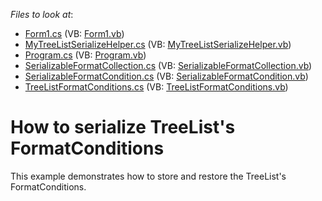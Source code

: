 <!-- default file list -->
*Files to look at*:

* [Form1.cs](./CS/E1984/Form1.cs) (VB: [Form1.vb](./VB/E1984/Form1.vb))
* [MyTreeListSerializeHelper.cs](./CS/E1984/MyTreeListSerializeHelper.cs) (VB: [MyTreeListSerializeHelper.vb](./VB/E1984/MyTreeListSerializeHelper.vb))
* [Program.cs](./CS/E1984/Program.cs) (VB: [Program.vb](./VB/E1984/Program.vb))
* [SerializableFormatCollection.cs](./CS/E1984/SerializableFormatCollection.cs) (VB: [SerializableFormatCollection.vb](./VB/E1984/SerializableFormatCollection.vb))
* [SerializableFormatCondition.cs](./CS/E1984/SerializableFormatCondition.cs) (VB: [SerializableFormatCondition.vb](./VB/E1984/SerializableFormatCondition.vb))
* [TreeListFormatConditions.cs](./CS/E1984/TreeListFormatConditions.cs) (VB: [TreeListFormatConditions.vb](./VB/E1984/TreeListFormatConditions.vb))
<!-- default file list end -->
# How to serialize TreeList's FormatConditions


<p>This example demonstrates how to store and restore the TreeList's FormatConditions.</p>

<br/>


